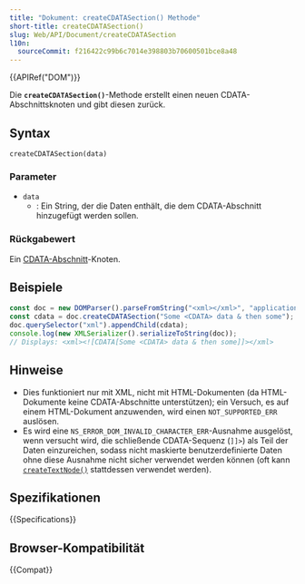 ```yaml
---
title: "Dokument: createCDATASection() Methode"
short-title: createCDATASection()
slug: Web/API/Document/createCDATASection
l10n:
  sourceCommit: f216422c99b6c7014e398803b70600501bce8a48
---
```


{{APIRef("DOM")}}

Die **`createCDATASection()`**-Methode erstellt einen neuen CDATA-Abschnittsknoten und gibt diesen zurück.

## Syntax

```js-nolint
createCDATASection(data)
```

### Parameter

- `data`
  - : Ein String, der die Daten enthält, die dem CDATA-Abschnitt hinzugefügt werden sollen.

### Rückgabewert

Ein [CDATA-Abschnitt](/de/docs/Web/API/CDATASection)-Knoten.

## Beispiele

```js
const doc = new DOMParser().parseFromString("<xml></xml>", "application/xml");
const cdata = doc.createCDATASection("Some <CDATA> data & then some");
doc.querySelector("xml").appendChild(cdata);
console.log(new XMLSerializer().serializeToString(doc));
// Displays: <xml><![CDATA[Some <CDATA> data & then some]]></xml>
```

## Hinweise

- Dies funktioniert nur mit XML, nicht mit HTML-Dokumenten (da HTML-Dokumente keine CDATA-Abschnitte unterstützen); ein Versuch, es auf einem HTML-Dokument anzuwenden, wird einen `NOT_SUPPORTED_ERR` auslösen.
- Es wird eine `NS_ERROR_DOM_INVALID_CHARACTER_ERR`-Ausnahme ausgelöst, wenn versucht wird, die schließende CDATA-Sequenz (`]]>`) als Teil der Daten einzureichen, sodass nicht maskierte benutzerdefinierte Daten ohne diese Ausnahme nicht sicher verwendet werden können (oft kann [`createTextNode()`](/de/docs/Web/API/Document/createTextNode) stattdessen verwendet werden).

## Spezifikationen

{{Specifications}}

## Browser-Kompatibilität

{{Compat}}
